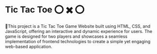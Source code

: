 # Tic Tac Toe ⭕ ✖️ ⭕ 

🌟This project is a Tic Tac Toe Game Website built using HTML, CSS, and JavaScript, offering an interactive and dynamic experience for users. The game is designed for two players and showcases a seamless implementation of frontend technologies to create a simple yet engaging web-based application.
